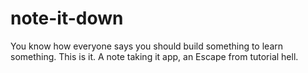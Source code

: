 # note-it-down

You know how everyone says you should build something to learn something. This is it. 
A note taking it app, an Escape from tutorial hell.
